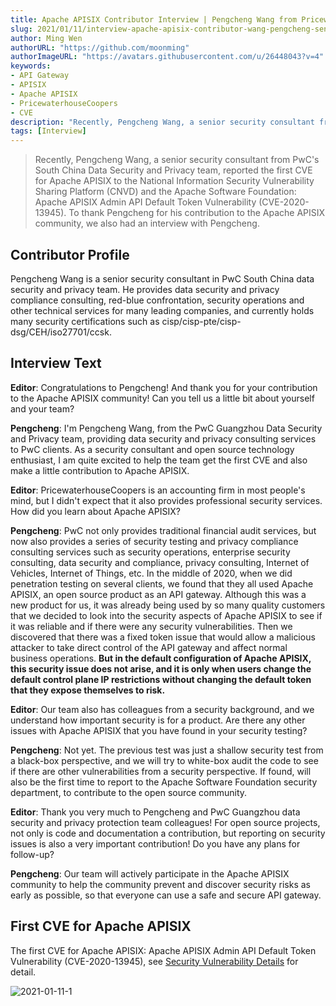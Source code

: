 ```yaml
---
title: Apache APISIX Contributor Interview | Pengcheng Wang from PricewaterhouseCoopers 
slug: 2021/01/11/interview-apache-apisix-contributor-wang-pengcheng-senior-security-advisor-of-pwc-south-china-data-security-and-privacy-protection-team
author: Ming Wen
authorURL: "https://github.com/moonming"
authorImageURL: "https://avatars.githubusercontent.com/u/26448043?v=4"
keywords:
- API Gateway
- APISIX
- Apache APISIX
- PricewaterhouseCoopers 
- CVE
description: "Recently, Pengcheng Wang, a senior security consultant from PwC's South China Data Security and Privacy team, reported the first CVE for Apache APISIX to the National Information Security Vulnerability Sharing Platform (CNVD) and the Apache Software Foundation: Apache APISIX Admin API Default Token Vulnerability (CVE-2020- 13945). To thank Pengcheng for his contribution to the Apache APISIX community, we also conducted an interview with Pengcheng."
tags: [Interview]
---
```


> Recently, Pengcheng Wang, a senior security consultant from PwC's South China Data Security and Privacy team, reported the first CVE for Apache APISIX to the National Information Security Vulnerability Sharing Platform (CNVD) and the Apache Software Foundation: Apache APISIX Admin API Default Token Vulnerability (CVE-2020- 13945). To thank Pengcheng for his contribution to the Apache APISIX community, we also had an interview with Pengcheng.

<!--truncate-->

## Contributor Profile

Pengcheng Wang is a senior security consultant in PwC South China data security and privacy team. He provides data security and privacy compliance consulting, red-blue confrontation, security operations and other technical services for many leading companies, and currently holds many security certifications such as cisp/cisp-pte/cisp-dsg/CEH/iso27701/ccsk.

## Interview Text

**Editor**: Congratulations to Pengcheng! And thank you for your contribution to the Apache APISIX community! Can you tell us a little bit about yourself and your team?

**Pengcheng**: I'm Pengcheng Wang, from the PwC Guangzhou Data Security and Privacy team, providing data security and privacy consulting services to PwC clients. As a security consultant and open source technology enthusiast, I am quite excited to help the team get the first CVE and also make a little contribution to Apache APISIX.

**Editor**: PricewaterhouseCoopers is an accounting firm in most people's mind, but I didn't expect that it also provides professional security services. How did you learn about Apache APISIX?

**Pengcheng**: PwC not only provides traditional financial audit services, but now also provides a series of security testing and privacy compliance consulting services such as security operations, enterprise security consulting, data security and compliance, privacy consulting, Internet of Vehicles, Internet of Things, etc. In the middle of 2020, when we did penetration testing on several clients, we found that they all used Apache APISIX, an open source product as an API gateway. Although this was a new product for us, it was already being used by so many quality customers that we decided to look into the security aspects of Apache APISIX to see if it was reliable and if there were any security vulnerabilities. Then we discovered that there was a fixed token issue that would allow a malicious attacker to take direct control of the API gateway and affect normal business operations. **But in the default configuration of Apache APISIX, this security issue does not arise, and it is only when users change the default control plane IP restrictions without changing the default token that they expose themselves to risk.**

**Editor**: Our team also has colleagues from a security background, and we understand how important security is for a product. Are there any other issues with Apache APISIX that you have found in your security testing?

**Pengcheng**: Not yet. The previous test was just a shallow security test from a black-box perspective, and we will try to white-box audit the code to see if there are other vulnerabilities from a security perspective. If found, will also be the first time to report to the Apache Software Foundation security department, to contribute to the open source community.

**Editor**: Thank you very much to Pengcheng and PwC Guangzhou data security and privacy protection team colleagues! For open source projects, not only is code and documentation a contribution, but reporting on security issues is also a very important contribution! Do you have any plans for follow-up?

**Pengcheng**: Our team will actively participate in the Apache APISIX community to help the community prevent and discover security risks as early as possible, so that everyone can use a safe and secure API gateway.

## First CVE for Apache APISIX

The first CVE for Apache APISIX: Apache APISIX Admin API Default Token Vulnerability (CVE-2020-13945), see [Security Vulnerability Details](https://nvd.nist.gov/vuln/detail/CVE-2020-13945) for detail.

![2021-01-11-1](https://static.apiseven.com/202108/1639461621848-2d567a42-7cab-44ab-8afc-a9c80c8a3ab8.png)
